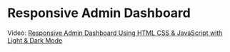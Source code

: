 # Responsive Admin Dashboard

Video: [Responsive Admin Dashboard Using HTML CSS & JavaScript with Light & Dark Mode](https://youtu.be/BOF79TAIkYQ)
